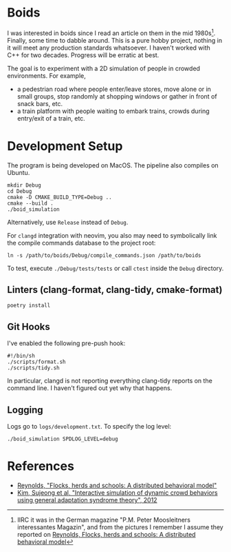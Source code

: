 # Boids

I was interested in boids since I read an article on them in the mid 1980s[^1]. Finally, some time to dabble around. This is a pure hobby project, nothing in it will meet any production standards whatsoever. I haven't worked with C++ for two decades. Progress will be erratic at best.

[^1]: IIRC it was in the German magazine "P.M. Peter Moosleitners interessantes
    Magazin", and from the pictures I remember I assume they reported on
[Reynolds, Flocks, herds and schools: A distributed behavioral
model](https://dl.acm.org/doi/10.1145/37401.37406)

The goal is to experiment with a 2D simulation of people in crowded
environments. For example,

* a pedestrian road where people enter/leave stores, move alone or in small groups, stop randomly at
  shopping windows or gather in front of snack bars, etc.
* a train platform with people waiting to embark trains, crowds during
  entry/exit of a train, etc.

# Development Setup

The program is being developed on MacOS. The pipeline also compiles on Ubuntu.

```
mkdir Debug
cd Debug
cmake -D CMAKE_BUILD_TYPE=Debug ..
cmake --build .
./boid_simulation
```

Alternatively, use `Release` instead of `Debug`.

For `clangd` integration with neovim, you also may need to symbolically link the compile commands database to the project root:

```
ln -s /path/to/boids/Debug/compile_commands.json /path/to/boids
```

To test, execute `./Debug/tests/tests` or call `ctest` inside the `Debug` directory.

## Linters (clang-format, clang-tidy, cmake-format)

```
poetry install
```

## Git Hooks

I've enabled the following pre-push hook:

```
#!/bin/sh
./scripts/format.sh
./scripts/tidy.sh
```

In particular, clangd is not reporting everything clang-tidy reports on the
command line. I haven't figured out yet why that happens.

## Logging

Logs go to `logs/development.txt`. To specify the log level:

```
./boid_simulation SPDLOG_LEVEL=debug
```

# References

* [Reynolds, "Flocks, herds and schools: A distributed behavioral model"](https://dl.acm.org/doi/10.1145/37401.37406)
* [Kim, Sujeong et al, "Interactive simulation of dynamic crowd behaviors using general adaptation syndrome theory", 2012](https://dl.acm.org/doi/10.1145/2159616.2159626)
